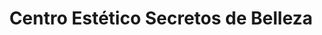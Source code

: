 ---
title: "Centro Estético Secretos de Belleza"
url: /guayaquil/centro-estetico-secretos-de-belleza/
shop: cosméticos
---